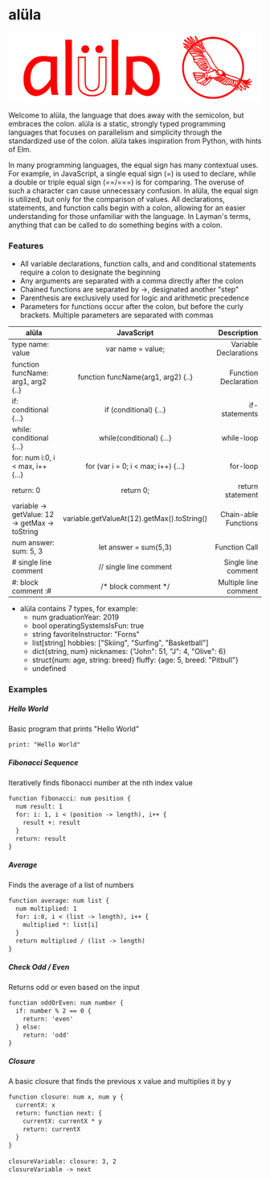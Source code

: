 # alüla

![alüla logo](/docs/alula.png)

Welcome to alüla, the language that does away with the semicolon, but embraces the colon. alüla is a static, strongly typed programming languages that focuses on parallelism and simplicity through the standardized use of the colon. alüla takes inspiration from Python, with hints of Elm.

In many programming languages, the equal sign has many contextual uses. For example, in JavaScript, a single equal sign (=) is used to declare, while a double or triple equal sign (==/===) is for comparing. The overuse of such a character can cause unnecessary confusion. In alüla, the equal sign is utilized, but only for the comparison of values. All declarations, statements, and function calls begin with a colon, allowing for an easier understanding for those unfamiliar with the language. In Layman's terms, anything that can be called to do something begins with a colon.

### Features
* All variable declarations, function calls, and and conditional statements require a colon to designate the beginning
* Any arguments are separated with a comma directly after the colon
* Chained functions are separated by ->, designated another "step"
* Parenthesis are exclusively used for logic and arithmetic precedence
* Parameters for functions occur after the colon, but before the curly brackets. Multiple parameters are separated with commas

| alüla                     | JavaScript         | Description   |
| ------------------------- |:----------------:| ---------:|
| type name: value   | var name = value; | Variable Declarations|
| function funcName: arg1, arg2 {..} | function funcName(arg1, arg2) {..} | Function Declaration |
| if: conditional {...} | if (conditional) {...}           | if-statements |
| while: conditional {...}| while(conditional) {...} | while-loop |
| for: num i:0, i < max, i++ {...} | for (var i = 0; i < max; i++) {...} | for-loop |
| return: 0 | return 0; | return statement |
| variable -> getValue: 12 -> getMax -> toString | variable.getValueAt(12).getMax().toString() | Chain-able Functions
| num answer: sum: 5, 3 | let answer = sum(5,3) | Function Call
| # single line comment | // single line comment | Single line comment |
| #: block comment :# | /\* block comment */ | Multiple line comment |


* alüla contains 7 types, for example:
  * num graduationYear: 2019
  * bool operatingSystemsIsFun: true
  * string favoriteInstructor: "Forns"
  * list[string] hobbies: ["Skiing", "Surfing", "Basketball"]
  * dict{string, num} nicknames: {"John": 51, "J": 4, "Olive": 6}
  * struct{num: age, string: breed} fluffy: {age: 5, breed: "Pitbull"}
  * undefined

### Examples
##### Hello World
Basic program that prints "Hello World"
```
print: "Hello World"
```

##### Fibonacci Sequence
Iteratively finds fibonacci number at the nth index value
```
function fibonacci: num position {
  num result: 1
  for: i: 1, i < (position -> length), i++ {
    result +: result
  }
  return: result
}
```

##### Average
Finds the average of a list of numbers
```
function average: num list {
  num multiplied: 1
  for: i:0, i < (list -> length), i++ {
    multiplied *: list[i]
  }
  return multiplied / (list -> length)
}
```

##### Check Odd / Even
Returns odd or even based on the input
```
function oddOrEven: num number {
  if: number % 2 == 0 {
    return: 'even'
  } else:
    return: 'odd'
}
```

##### Closure
A basic closure that finds the previous x value and multiplies it by y
```
function closure: num x, num y {
  currentX: x
  return: function next: {
    currentX: currentX * y
    return: currentX
  }
}

closureVariable: closure: 3, 2    
closureVariable -> next
```
